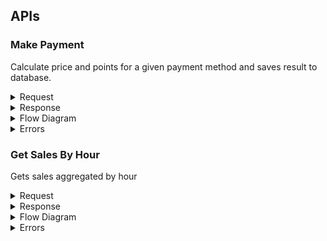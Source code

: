 ## APIs

### Make Payment

Calculate price and points for a given payment method and saves result to database.
<details closed>
<summary>Request</summary>

```agsl
{
  "price": "100.00",                    // String
  "priceModifier": 0.95,                // Float
  "paymentMethod": "MASTERCARD",        // String
  "datetime": "2022-09-01T03:05:00Z"    // String
}
```
</details>
<details closed>
<summary>Response</summary>

```agsl
{
  "finalPrice": "95.0",
  "points": 5
}
```
</details>

<details closed>
<summary>Flow Diagram</summary>

![Screen Shot 2566-03-09 at 01.22.28.png](..%2F..%2F..%2F..%2F..%2Fvar%2Ffolders%2F8m%2Ft967p_yn57q33pgh9l66yhb40000gn%2FT%2FTemporaryItems%2FNSIRD_screencaptureui_w3pAhO%2FScreen%20Shot%202566-03-09%20at%2001.22.28.png)
</details>

<details closed>
<summary>Errors</summary>

#### Invalid request error

```agsl
{
  "code": 3,  // INVALID_ARGUMENT
  "details": "Request validation failed with error: java.time.format.DateTimeParseException: Text '2022-0901T03:05:00Z' could not be parsed at index 7"
}
```

#### Invalid price modifier error

```agsl
{
  "code": 9,  // FAILED_PRECONDTION
  "details": "Invalid price multiplier: CASH payment is set to accept multipliers between 0.90 and 1.00",
}
```
</details> 



### Get Sales By Hour
Gets sales aggregated by hour
<details closed>
<summary>Request</summary>

```agsl
{
  "startDateTime": "2019-09-01T00:00:00Z", 
  "endDateTime": "2024-09-01T23:59:59Z" 
}
```
</details>
<details closed>
<summary>Response</summary>

```agsl
{
  "finalPrice": "95.0",
  "points": 5
}
```
</details>

<details closed>
<summary>Flow Diagram</summary>

![Screen Shot 2566-03-09 at 01.31.31.png](..%2F..%2F..%2F..%2F..%2Fvar%2Ffolders%2F8m%2Ft967p_yn57q33pgh9l66yhb40000gn%2FT%2FTemporaryItems%2FNSIRD_screencaptureui_ShU9dW%2FScreen%20Shot%202566-03-09%20at%2001.31.31.png)
</details>

<details closed>
<summary>Errors</summary>

#### Invalid request error

```agsl
{
  "code": 3,
  "details": "Request validation failed with error: java.time.format.DateTimeParseException: Text '2022-0901T03:05:00Z' could not be parsed at index 7",
}
```

</details>